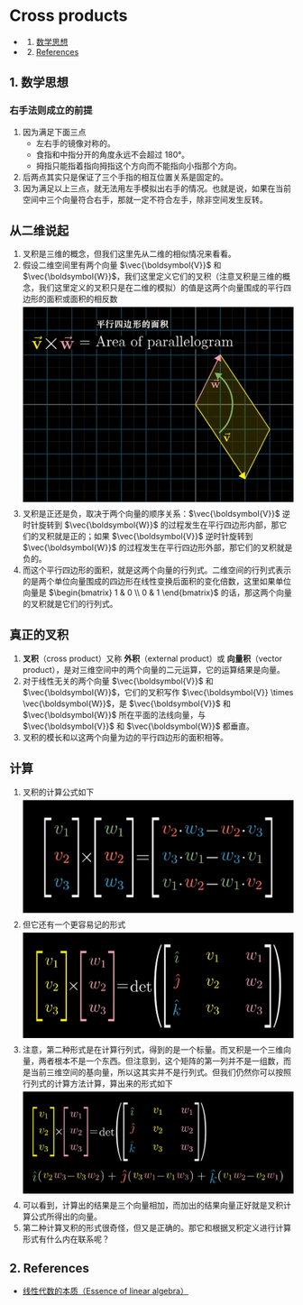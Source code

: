 # Cross products

<!-- vscode-markdown-toc -->
* 1. [数学思想](#)
* 2. [References](#References)

<!-- vscode-markdown-toc-config
	numbering=true
	autoSave=true
	/vscode-markdown-toc-config -->
<!-- /vscode-markdown-toc -->


##  1. <a name=''></a>数学思想
### 右手法则成立的前提
1. 因为满足下面三点
	* 左右手的镜像对称的。
	* 食指和中指分开的角度永远不会超过 180°。
	* 拇指只能指着指向拇指这个方向而不能指向小指那个方向。
2. 后两点其实只是保证了三个手指的相互位置关系是固定的。
3. 因为满足以上三点，就无法用左手模拟出右手的情况。也就是说，如果在当前空间中三个向量符合右手，那就一定不符合左手，除非空间发生反转。



## 从二维说起
1. 叉积是三维的概念，但我们这里先从二维的相似情况来看看。
2. 假设二维空间里有两个向量 $\vec{\boldsymbol{V}}$ 和 $\vec{\boldsymbol{W}}$，我们这里定义它们的叉积（注意叉积是三维的概念，我们这里定义的叉积只是在二维的模拟）的值是这两个向量围成的平行四边形的面积或面积的相反数
	<img src="./images/022.png" width="600" style="display: block; margin: 5px 0 10px;" />
3. 叉积是正还是负，取决于两个向量的顺序关系：$\vec{\boldsymbol{V}}$ 逆时针旋转到 $\vec{\boldsymbol{W}}$ 的过程发生在平行四边形内部，那它们的叉积就是正的；如果 $\vec{\boldsymbol{V}}$ 逆时针旋转到 $\vec{\boldsymbol{W}}$ 的过程发生在平行四边形外部，那它们的叉积就是负的。
4. 而这个平行四边形的面积，就是这两个向量的行列式。二维空间的行列式表示的是两个单位向量围成的四边形在线性变换后面积的变化倍数，这里如果单位向量是 $\begin{bmatrix} 1 & 0 \\ 0 & 1 \end{bmatrix}$ 的话，那这两个向量的叉积就是它们的行列式。


## 真正的叉积
1. **叉积**（cross product）又称 **外积**（external product）或 **向量积**（vector product），是对三维空间中的两个向量的二元运算，它的运算结果是向量。
2. 对于线性无关的两个向量 $\vec{\boldsymbol{V}}$ 和 $\vec{\boldsymbol{W}}$，它们的叉积写作 $\vec{\boldsymbol{V}} \times \vec{\boldsymbol{W}}$，是 $\vec{\boldsymbol{V}}$ 和 $\vec{\boldsymbol{W}}$ 所在平面的法线向量，与 $\vec{\boldsymbol{V}}$ 和 $\vec{\boldsymbol{W}}$ 都垂直。
3. 叉积的模长和以这两个向量为边的平行四边形的面积相等。


## 计算
1. 叉积的计算公式如下
	<img src="./images/023.png" width="600" style="display: block; margin: 5px 0 10px;" />
2. 但它还有一个更容易记的形式
	<img src="./images/024.png" width="600" style="display: block; margin: 5px 0 10px;" />
3. 注意，第二种形式是在计算行列式，得到的是一个标量。而叉积是一个三维向量，两者根本不是一个东西。但注意到，这个矩阵的第一列并不是一组数，而是当前三维空间的基向量，所以这其实并不是行列式。但我们仍然你可以按照行列式的计算方法计算，算出来的形式如下
	<img src="./images/025.png" width="600" style="display: block; margin: 5px 0 10px;" />
4. 可以看到，计算出的结果是三个向量相加，而加出的结果向量正好就是叉积计算公式所得出的向量。
5. 第二种计算叉积的形式很奇怪，但又是正确的。那它和根据叉积定义进行计算形式有什么内在联系呢？



##  2. <a name='References'></a>References
* [线性代数的本质（Essence of linear algebra）](https://www.bilibili.com/video/BV1ys411472E/)